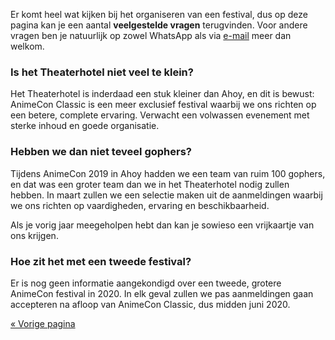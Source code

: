 Er komt heel wat kijken bij het organiseren van een festival, dus op deze pagina kan je een aantal
**veelgestelde vragen** terugvinden. Voor andere vragen ben je natuurlijk op zowel WhatsApp als via
[e-mail](mailto:gopherplanning@animecon.nl) meer dan welkom.

### Is het Theaterhotel niet veel te klein?
Het Theaterhotel is inderdaad een stuk kleiner dan Ahoy, en dit is bewust: AnimeCon Classic is een
meer exclusief festival waarbij we ons richten op een betere, complete ervaring. Verwacht een
volwassen evenement met sterke inhoud en goede organisatie.

### Hebben we dan niet teveel gophers?
Tijdens AnimeCon 2019 in Ahoy hadden we een team van ruim 100 gophers, en dat was een groter team
dan we in het Theaterhotel nodig zullen hebben. In maart zullen we een selectie maken uit de
aanmeldingen waarbij we ons richten op vaardigheden, ervaring en beschikbaarheid.

Als je vorig jaar meegeholpen hebt dan kan je sowieso een vrijkaartje van ons krijgen.

### Hoe zit het met een tweede festival?
Er is nog geen informatie aangekondigd over een tweede, grotere AnimeCon festival in 2020. In elk
geval zullen we pas aanmeldingen gaan accepteren na afloop van AnimeCon Classic, dus midden
juni 2020.

[« Vorige pagina](/registration/)
